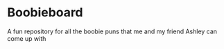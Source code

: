 # Boobieboard
A fun repository for all the boobie puns that me and my friend Ashley can come up with
